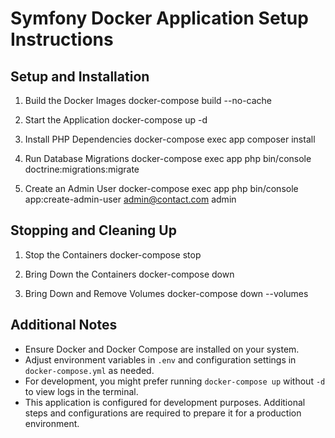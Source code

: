 # Symfony Docker Application Setup Instructions

## Setup and Installation

1. Build the Docker Images
   docker-compose build --no-cache

2. Start the Application
   docker-compose up -d

3. Install PHP Dependencies
   docker-compose exec app composer install

4. Run Database Migrations
   docker-compose exec app php bin/console doctrine:migrations:migrate

5. Create an Admin User
   docker-compose exec app php bin/console app:create-admin-user admin@contact.com admin

## Stopping and Cleaning Up

1. Stop the Containers
   docker-compose stop

2. Bring Down the Containers
   docker-compose down

3. Bring Down and Remove Volumes
   docker-compose down --volumes

## Additional Notes

- Ensure Docker and Docker Compose are installed on your system.
- Adjust environment variables in `.env` and configuration settings in `docker-compose.yml` as needed.
- For development, you might prefer running `docker-compose up` without `-d` to view logs in the terminal.
- This application is configured for development purposes. Additional steps and configurations are required to prepare it for a production environment.
